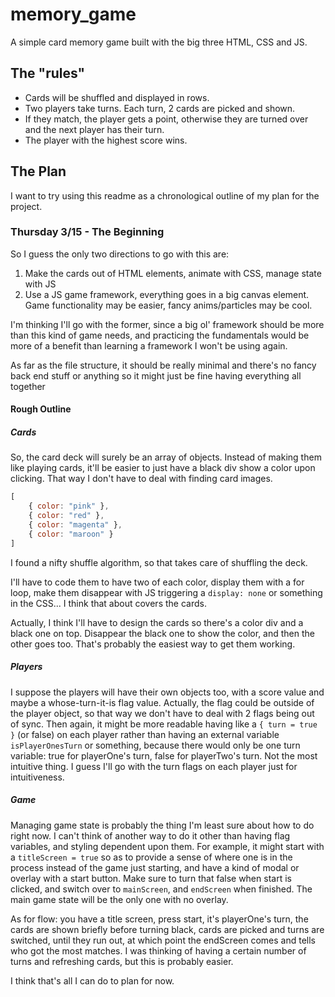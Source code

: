 # memory_game

A simple card memory game built with the big three HTML, CSS and JS.

## The "rules"

+ Cards will be shuffled and displayed in rows.
+ Two players take turns. Each turn, 2 cards are picked and shown.
+ If they match, the player gets a point, otherwise they are turned over and the next player has their turn.
+ The player with the highest score wins.

## The Plan

I want to try using this readme as a chronological outline of my plan for the project.

### Thursday 3/15 - The Beginning

So I guess the only two directions to go with this are:

1. Make the cards out of HTML elements, animate with CSS, manage state with JS
2. Use a JS game framework, everything goes in a big canvas element. Game functionality may be easier, fancy anims/particles may be cool.

I'm thinking I'll go with the former, since a big ol' framework should be more than this kind of game needs, and practicing the fundamentals would be more of a benefit than learning a framework I won't be using again.

As far as the file structure, it should be really minimal and there's no fancy back end stuff or anything so it might just be fine having everything all together

#### Rough Outline

##### Cards

So, the card deck will surely be an array of objects. Instead of making them like playing cards, it'll be easier to just have a black div show a color upon clicking. That way I don't have to deal with finding card images.

```js
[
    { color: "pink" },
    { color: "red" },
    { color: "magenta" },
    { color: "maroon" }
]
```

I found a nifty shuffle algorithm, so that takes care of shuffling the deck.

I'll have to code them to have two of each color, display them with a for loop, make them disappear with JS triggering a `display: none` or something in the CSS... I think that about covers the cards.

Actually, I think I'll have to design the cards so there's a color div and a black one on top. Disappear the black one to show the color, and then the other goes too. That's probably the easiest way to get them working.

##### Players

I suppose the players will have their own objects too, with a score value and maybe a whose-turn-it-is flag value. Actually, the flag could be outside of the player object, so that way we don't have to deal with 2 flags being out of sync. Then again, it might be more readable having like a `{ turn = true }` (or false) on each player rather than having an external variable `isPlayerOnesTurn` or something, because there would only be one turn variable: true for playerOne's turn, false for playerTwo's turn. Not the most intuitive thing. I guess I'll go with the turn flags on each player just for intuitiveness.

##### Game

Managing game state is probably the thing I'm least sure about how to do right now. I can't think of another way to do it other than having flag variables, and styling dependent upon them. For example, it might start with a `titleScreen = true` so as to provide a sense of where one is in the process instead of the game just starting, and have a kind of modal or overlay with a start button. Make sure to turn that false when start is clicked, and switch over to `mainScreen`, and `endScreen` when finished. The main game state will be the only one with no overlay.

As for flow: you have a title screen, press start, it's playerOne's turn, the cards are shown briefly before turning black, cards are picked and turns are switched, until they run out, at which point the endScreen comes and tells who got the most matches. I was thinking of having a certain number of turns and refreshing cards, but this is probably easier.

I think that's all I can do to plan for now.